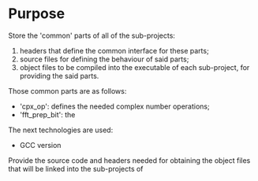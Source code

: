 # Purpose
Store the 'common' parts of all of the sub-projects:
1. headers that define the common interface for these parts;
2. source files for defining the behaviour of said parts;
3. object files to be compiled into the executable of each sub-project, for providing the said parts.

Those common parts are as follows:
- 'cpx_op': defines the needed complex number operations;
- 'fft_prep_bit': the 

The next technologies are used:
- GCC version 

Provide the source code and headers needed for obtaining the object files that will be linked into the sub-projects of

